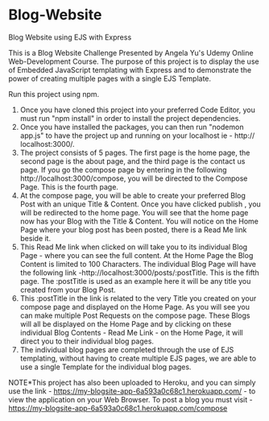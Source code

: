 # Blog-Website
Blog Website using EJS with Express

This is a Blog Website Challenge Presented by Angela Yu's Udemy Online Web-Development Course. The purpose of this project is to display the use of Embedded JavaScript templating with Express and to demonstrate the power of creating multiple pages with a single EJS Template.

Run this project using npm.

1) Once you have cloned this project into your preferred Code Editor, you must run "npm install" in order to install the project dependencies. 
2) Once you have installed the packages, you can then run "nodemon app.js" to have the project up and running on your localhost ie - http://    localhost:3000/.
3) The project consists of 5 pages. The first page is the home page, the second page is the about page, and the third page is the contact us page. If you go the compose page by entering in the following http://localhost:3000/compose, you will be directed to the Compose Page. This is the fourth page.
4) At the compose page, you will be able to create your preferred Blog Post with an unique Title & Content. Once you have clicked publish , you will be redirected to the home page. You will see that the home page now has your Blog with the Title & Content.  You will notice on the Home Page where your blog post has been posted, there is a Read Me link beside it.
5) This Read Me link when clicked on will take you to its individual Blog Page - where you can see the full content. At the Home Page the Blog Content is limited to 100 Characters. The individual Blog Page will have the following link -http://localhost:3000/posts/:postTitle. This is the fifth page. The :postTitle is used as an example here it will be any title you created from your Blog Post.
6) This :postTitle in the link is related to the very Title you created on your compose page and displayed on the Home Page. As you will see you can make multiple Post Requests on the compose page. These Blogs will all be displayed on the Home Page and by clicking on these individual Blog Contents - Read Me Link -  on the Home Page, it will direct you to their individual blog pages.
7) The individual blog pages are completed through the use of EJS templating, without having to create multiple EJS pages, we are able to use a single Template for the individual blog pages.

NOTE*This project has also been uploaded to Heroku, and you can simply use the link - https://my-blogsite-app-6a593a0c68c1.herokuapp.com/ - to view the application on your Web Browser. To post a blog you must visit - https://my-blogsite-app-6a593a0c68c1.herokuapp.com/compose